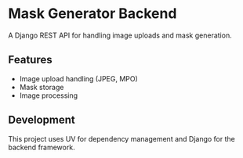 # Mask Generator Backend

A Django REST API for handling image uploads and mask generation.

## Features

- Image upload handling (JPEG, MPO)
- Mask storage
- Image processing

## Development

This project uses UV for dependency management and Django for the backend framework.
